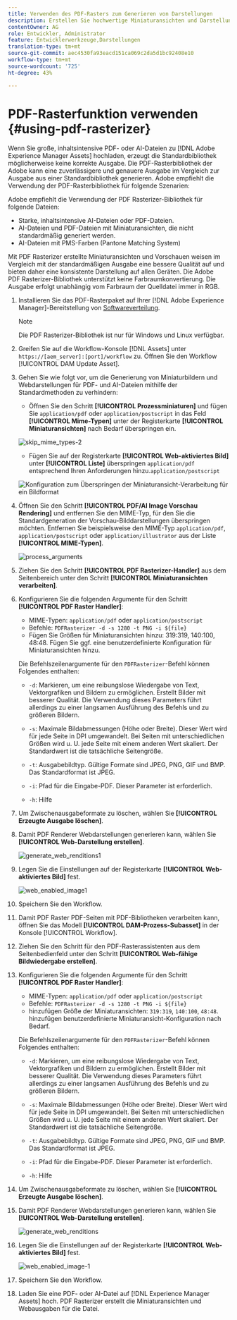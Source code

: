 ```yaml
---
title: Verwenden des PDF-Rasters zum Generieren von Darstellungen
description: Erstellen Sie hochwertige Miniaturansichten und Darstellungen mit der Adobe PDF Rasterbibliothek.
contentOwner: AG
role: Entwickler, Administrator
feature: Entwicklerwerkzeuge,Darstellungen
translation-type: tm+mt
source-git-commit: aec4530fa93eacd151ca069c2da5d1bc92408e10
workflow-type: tm+mt
source-wordcount: '725'
ht-degree: 43%

---
```



# PDF-Rasterfunktion verwenden {#using-pdf-rasterizer}

Wenn Sie große, inhaltsintensive PDF- oder AI-Dateien zu [!DNL Adobe Experience Manager Assets] hochladen, erzeugt die Standardbibliothek möglicherweise keine korrekte Ausgabe. Die PDF-Rasterbibliothek der Adobe kann eine zuverlässigere und genauere Ausgabe im Vergleich zur Ausgabe aus einer Standardbibliothek generieren. Adobe empfiehlt die Verwendung der PDF-Rasterbibliothek für folgende Szenarien:

Adobe empfiehlt die Verwendung der PDF Rasterizer-Bibliothek für folgende Dateien:

* Starke, inhaltsintensive AI-Dateien oder PDF-Dateien.
* AI-Dateien und PDF-Dateien mit Miniaturansichten, die nicht standardmäßig generiert werden.
* AI-Dateien mit PMS-Farben (Pantone Matching System)

Mit PDF Rasterizer erstellte Miniaturansichten und Vorschauen weisen im Vergleich mit der standardmäßigen Ausgabe eine bessere Qualität auf und bieten daher eine konsistente Darstellung auf allen Geräten. Die Adobe PDF Rasterizer-Bibliothek unterstützt keine Farbraumkonvertierung. Die Ausgabe erfolgt unabhängig vom Farbraum der Quelldatei immer in RGB.

1. Installieren Sie das PDF-Rasterpaket auf Ihrer [!DNL Adobe Experience Manager]-Bereitstellung von [Softwareverteilung](https://experience.adobe.com/#/downloads/content/software-distribution/en/aem.html?package=/content/software-distribution/en/details.html/content/dam/aem/public/adobe/packages/cq640/product/assets/aem-assets-pdf-rasterizer-pkg).

   >[!NOTE]
   >
   >Die PDF Rasterizer-Bibliothek ist nur für Windows und Linux verfügbar.

1. Greifen Sie auf die Workflow-Konsole [!DNL Assets] unter `https://[aem_server]:[port]/workflow` zu. Öffnen Sie den Workflow [!UICONTROL DAM Update Asset].

1. Gehen Sie wie folgt vor, um die Generierung von Miniaturbildern und Webdarstellungen für PDF- und AI-Dateien mithilfe der Standardmethoden zu verhindern:

   * Öffnen Sie den Schritt **[!UICONTROL Prozessminiaturen]** und fügen Sie `application/pdf` oder `application/postscript` in das Feld **[!UICONTROL Mime-Typen]** unter der Registerkarte **[!UICONTROL Miniaturansichten]** nach Bedarf überspringen ein.

   ![skip_mime_types-2](assets/skip_mime_types-2.png)

   * Fügen Sie auf der Registerkarte **[!UICONTROL Web-aktiviertes Bild]** unter **[!UICONTROL Liste]** überspringen `application/pdf` entsprechend Ihren Anforderungen hinzu.`application/postscript`

   ![Konfiguration zum Überspringen der Miniaturansicht-Verarbeitung für ein Bildformat](assets/web_enabled_imageskiplist.png)

1. Öffnen Sie den Schritt **[!UICONTROL PDF/AI Image Vorschau Rendering]** und entfernen Sie den MIME-Typ, für den Sie die Standardgeneration der Vorschau-Bilddarstellungen überspringen möchten. Entfernen Sie beispielsweise den MIME-Typ `application/pdf`, `application/postscript` oder `application/illustrator` aus der Liste **[!UICONTROL MIME-Typen]**.

   ![process_arguments](assets/process_arguments.png)

1. Ziehen Sie den Schritt **[!UICONTROL PDF Rasterizer-Handler]** aus dem Seitenbereich unter den Schritt **[!UICONTROL Miniaturansichten verarbeiten]**.
1. Konfigurieren Sie die folgenden Argumente für den Schritt **[!UICONTROL PDF Raster Handler]**:

   * MIME-Typen: `application/pdf` oder `application/postscript`
   * Befehle: `PDFRasterizer -d -s 1280 -t PNG -i ${file}`
   * Fügen Sie Größen für Miniaturansichten hinzu: 319:319, 140:100, 48:48. Fügen Sie ggf. eine benutzerdefinierte Konfiguration für Miniaturansichten hinzu.

   Die Befehlszeilenargumente für den `PDFRasterizer`-Befehl können Folgendes enthalten:

   * `-d`: Markieren, um eine reibungslose Wiedergabe von Text, Vektorgrafiken und Bildern zu ermöglichen. Erstellt Bilder mit besserer Qualität. Die Verwendung dieses Parameters führt allerdings zu einer langsamen Ausführung des Befehls und zu größeren Bildern.

   * `-s`: Maximale Bildabmessungen (Höhe oder Breite). Dieser Wert wird für jede Seite in DPI umgewandelt. Bei Seiten mit unterschiedlichen Größen wird u. U. jede Seite mit einem anderen Wert skaliert. Der Standardwert ist die tatsächliche Seitengröße.

   * `-t`: Ausgabebildtyp. Gültige Formate sind JPEG, PNG, GIF und BMP. Das Standardformat ist JPEG.

   * `-i`: Pfad für die Eingabe-PDF. Dieser Parameter ist erforderlich.

   * `-h`: Hilfe


1. Um Zwischenausgabeformate zu löschen, wählen Sie **[!UICONTROL Erzeugte Ausgabe löschen]**.
1. Damit PDF Renderer Webdarstellungen generieren kann, wählen Sie **[!UICONTROL Web-Darstellung erstellen]**.

   ![generate_web_renditions1](assets/generate_web_renditions1.png)

1. Legen Sie die Einstellungen auf der Registerkarte **[!UICONTROL Web-aktiviertes Bild]** fest.

   ![web_enabled_image1](assets/web_enabled_image1.png)

1. Speichern Sie den Workflow.
1. Damit PDF Raster PDF-Seiten mit PDF-Bibliotheken verarbeiten kann, öffnen Sie das Modell **[!UICONTROL DAM-Prozess-Subasset]** in der Konsole [!UICONTROL Workflow].
1. Ziehen Sie den Schritt für den PDF-Rasterassistenten aus dem Seitenbedienfeld unter den Schritt **[!UICONTROL Web-fähige Bildwiedergabe erstellen]**.
1. Konfigurieren Sie die folgenden Argumente für den Schritt **[!UICONTROL PDF Raster Handler]**:

   * MIME-Typen: `application/pdf` oder `application/postscript`
   * Befehle: `PDFRasterizer -d -s 1280 -t PNG -i ${file}`
   * hinzufügen Größe der Miniaturansichten: `319:319`, `140:100`, `48:48`. hinzufügen benutzerdefinierte Miniaturansicht-Konfiguration nach Bedarf.

   Die Befehlszeilenargumente für den `PDFRasterizer`-Befehl können Folgendes enthalten:

   * `-d`: Markieren, um eine reibungslose Wiedergabe von Text, Vektorgrafiken und Bildern zu ermöglichen. Erstellt Bilder mit besserer Qualität. Die Verwendung dieses Parameters führt allerdings zu einer langsamen Ausführung des Befehls und zu größeren Bildern.

   * `-s`: Maximale Bildabmessungen (Höhe oder Breite). Dieser Wert wird für jede Seite in DPI umgewandelt. Bei Seiten mit unterschiedlichen Größen wird u. U. jede Seite mit einem anderen Wert skaliert. Der Standardwert ist die tatsächliche Seitengröße.

   * `-t`: Ausgabebildtyp. Gültige Formate sind JPEG, PNG, GIF und BMP. Das Standardformat ist JPEG.

   * `-i`: Pfad für die Eingabe-PDF. Dieser Parameter ist erforderlich.

   * `-h`: Hilfe


1. Um Zwischenausgabeformate zu löschen, wählen Sie **[!UICONTROL Erzeugte Ausgabe löschen]**.
1. Damit PDF Renderer Webdarstellungen generieren kann, wählen Sie **[!UICONTROL Web-Darstellung erstellen]**.

   ![generate_web_renditions](assets/generate_web_renditions.png)

1. Legen Sie die Einstellungen auf der Registerkarte **[!UICONTROL Web-aktiviertes Bild]** fest.

   ![web_enabled_image-1](assets/web_enabled_image-1.png)

1. Speichern Sie den Workflow.
1. Laden Sie eine PDF- oder AI-Datei auf [!DNL Experience Manager Assets] hoch. PDF Rasterizer erstellt die Miniaturansichten und Webausgaben für die Datei.
